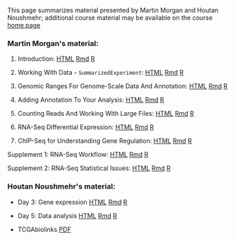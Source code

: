This page summarizes material presented by Martin Morgan and Houtan
Noushmehr; additional course material may be available on the course
[home page](http://www.pasteur.edu.uy/index.php/es/proximoscursos/695-untangling-genomes-through-bioinformatics-using-r-bioconductor-and-tools-for-pathway-analysis)

### Martin Morgan's material:

1. Introduction: [HTML](V1-Introduction.html) [Rmd](V1-Introduction.Rmd) [R](V1-Introduction.R)

2. Working With Data - `SummarizedExperiment`: [HTML](V2-WorkingWithData) [Rmd](V2-WorkingWithData.Rmd) [R](V2-WorkingWithData.R)

3. Genomic Ranges For Genome-Scale Data And Annotation: [HTML](V3-GenomicRanges.html) [Rmd](V3-GenomicRanges.Rmd) [R](V3-GenomicRanges.R)

4. Adding Annotation To Your Analysis: [HTML](V4-Annotation.html) [Rmd](V4-Annotation.Rmd) [R](V4-Annotation.R)

5. Counting Reads And Working With Large Files: [HTML](V5-LargeFiles.html) [Rmd](V5-LargeFiles.Rmd) [R](V5-LargeFiles.R)

6. RNA-Seq Differential Expression: [HTML](V6-RNASeq.html) [Rmd](V6-RNASeq.Rmd) [R](V6-RNASeq.R)

7. ChIP-Seq for Understanding Gene Regulation: [HTML](V7-ChIPSeq.html) [Rmd](V7-ChIPSeq.Rmd) [R](V7-ChIPSeq.R)

Supplement 1: RNA-Seq Workflow: [HTML](S1-RNASeq-Workflow.html) [Rmd](S1-RNASeq-Workflow.Rmd) [R](S1-RNASeq-Workflow.R)

Supplement 2: RNA-Seq Statistical Issues: [HTML](S2-RNASeq-Experimental-Design.html) [Rmd](S2-RNASeq-Experimental-Design.Rmd) [R](S2-RNASeq-Experimental-Design.R)

### Houtan Noushmehr's material:

- Day 3: Gene expression [HTML](day3-gene.expression.html) [Rmd](day3-gene.expression.Rmd) [R](day3-gene.expression.R)

- Day 5: Data analysis [HTML](day5-data_analysis.html) [Rmd](day5-data_analysis.Rmd) [R](day5-data_analysis.R)

- TCGAbiolinks [PDF](TCGAbiolinks.pdf)
